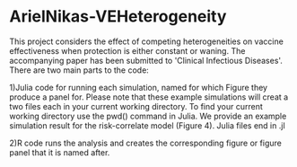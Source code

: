 # ArielNikas-VEHeterogeneity
This project considers the effect of competing heterogeneities on vaccine effectiveness when protection is either constant or waning. The accompanying paper has been submitted to 'Clinical Infectious Diseases'. There are two main parts to the code:

1)Julia code for running each simulation, named for which Figure they produce a panel for. Please note that these example simulations will creat a two files each in your current working directory. To find your current working directory use the pwd() command in Julia.  We provide an example simulation result for the risk-correlate model (Figure 4). Julia files end in .jl 

2)R code runs the analysis and creates the corresponding figure or figure panel that it is named after. 
